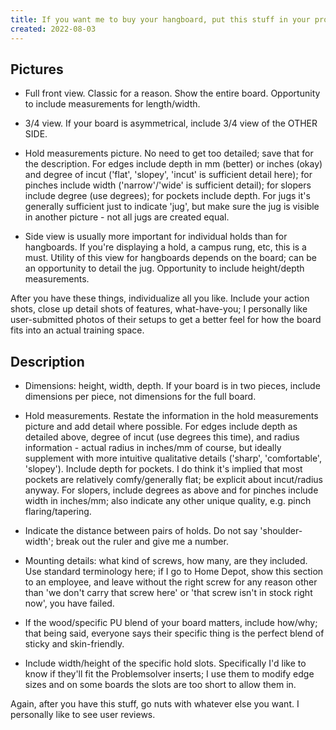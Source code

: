 ```yaml
---
title: If you want me to buy your hangboard, put this stuff in your product page
created: 2022-08-03
---
```

## Pictures
- Full front view. Classic for a reason. Show the entire board. Opportunity to include measurements for length/width.

- 3/4 view. If your board is asymmetrical, include 3/4 view of the OTHER SIDE.

- Hold measurements picture. No need to get too detailed; save that for the description. For edges include depth in mm (better) or inches (okay) and degree of incut ('flat', 'slopey', 'incut' is sufficient detail here); for pinches include width ('narrow'/'wide' is sufficient detail); for slopers include degree (use degrees); for pockets include depth. For jugs it's generally sufficient just to indicate 'jug', but make sure the jug is visible in another picture - not all jugs are created equal.

- Side view is usually more important for individual holds than for hangboards. If you're displaying a hold, a campus rung, etc, this is a must. Utility of this view for hangboards depends on the board; can be an opportunity to detail the jug. Opportunity to include height/depth measurements.


After you have these things, individualize all you like. Include your action shots, close up detail shots of features, what-have-you; I personally like user-submitted photos of their setups to get a better feel for how the board fits into an actual training space.

## Description
- Dimensions: height, width, depth. If your board is in two pieces, include dimensions per piece, not dimensions for the full board.

- Hold measurements. Restate the information in the hold measurements picture and add detail where possible. For edges include depth as detailed above, degree of incut (use degrees this time), and radius information - actual radius in inches/mm of course, but ideally supplement with more intuitive qualitative details ('sharp', 'comfortable', 'slopey'). Include depth for pockets. I do think it's implied that most pockets are relatively comfy/generally flat; be explicit about incut/radius anyway. For slopers, include degrees as above and for pinches include width in inches/mm; also indicate any other unique quality, e.g. pinch flaring/tapering.

- Indicate the distance between pairs of holds. Do not say 'shoulder-width'; break out the ruler and give me a number.

- Mounting details: what kind of screws, how many, are they included. Use standard terminology here; if I go to Home Depot, show this section to an employee, and leave without the right screw for any reason other than 'we don't carry that screw here' or 'that screw isn't in stock right now', you have failed.

- If the wood/specific PU blend of your board matters, include how/why; that being said, everyone says their specific thing is the perfect blend of sticky and skin-friendly.

- Include width/height of the specific hold slots. Specifically I'd like to know if they'll fit the Problemsolver inserts; I use them to modify edge sizes and on some boards the slots are too short to allow them in.


 Again, after you have this stuff, go nuts with whatever else you want. I personally like to see user reviews.
